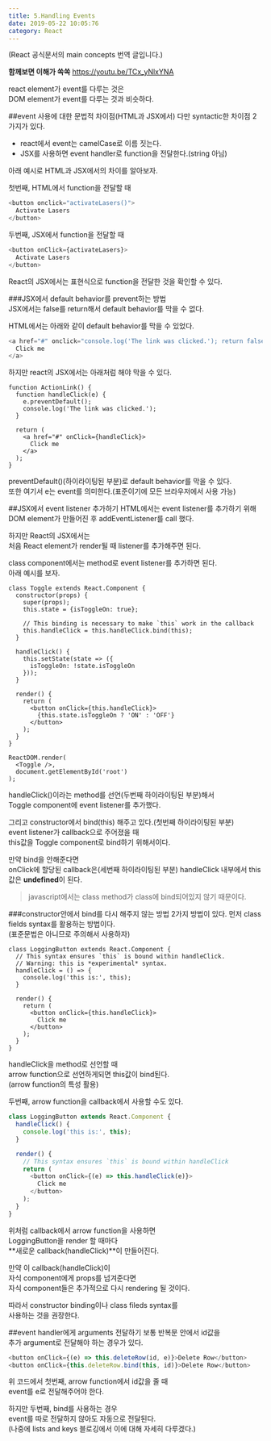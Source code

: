 ```yaml
---
title: 5.Handling Events
date: 2019-05-22 10:05:76
category: React
---
```

(React 공식문서의 main concepts 번역 글입니다.)  
  
**함께보면 이해가 쏙쏙**
https://youtu.be/TCx_yNlxYNA

react element가 event를 다루는 것은  
DOM element가 event를 다루는 것과 비슷하다.  

##event 사용에 대한 문법적 차이점(HTML과 JSX에서)
다만 syntactic한 차이점 2가지가 있다.  

- react에서 event는 camelCase로 이름 짓는다.
- JSX를 사용하면 event handler로 function을 전달한다.(string 아님)

아래 예시로 HTML과 JSX에서의 차이를 알아보자.  
  
첫번째, HTML에서 function을 전달할 때  

```js
<button onclick="activateLasers()">
  Activate Lasers
</button>
```

두번째, JSX에서 function을 전달할 때

```js
<button onClick={activateLasers}>
  Activate Lasers
</button>
```

React의 JSX에서는 표현식으로 function을 전달한 것을 확인할 수 있다.  

###JSX에서 default behavior를 prevent하는 방법  
JSX에서는 false를 return해서 default behavior를 막을 수 없다.  
  
HTML에서는 아래와 같이 default behavior를 막을 수 있었다.  

```js
<a href="#" onclick="console.log('The link was clicked.'); return false">
  Click me
</a>
```

하지만 react의 JSX에서는 아래처럼 해야 막을 수 있다.

```js{3}
function ActionLink() {
  function handleClick(e) {
    e.preventDefault();
    console.log('The link was clicked.');
  }

  return (
    <a href="#" onClick={handleClick}>
      Click me
    </a>
  );
}
```

preventDefault()(하이라이팅된 부분)로 default behavior를 막을 수 있다.  
또한 여기서 e는 event를 의미한다.(표준이기에 모든 브라우저에서 사용 가능)  

##JSX에서 event listener 추가하기
HTML에서는 event listener를 추가하기 위해  
DOM element가 만들어진 후 addEventListener를 call 했다.  
  
하지만 React의 JSX에서는  
처음 React element가 render될 때 listener를 추가해주면 된다.  
  
class component에서는 method로 event listener를 추가하면 된다.  
아래 예시를 보자.  

```js{6,7,10,11,12,13,14,18}
class Toggle extends React.Component {
  constructor(props) {
    super(props);
    this.state = {isToggleOn: true};

    // This binding is necessary to make `this` work in the callback
    this.handleClick = this.handleClick.bind(this);
  }

  handleClick() {
    this.setState(state => ({
      isToggleOn: !state.isToggleOn
    }));
  }

  render() {
    return (
      <button onClick={this.handleClick}>
        {this.state.isToggleOn ? 'ON' : 'OFF'}
      </button>
    );
  }
}

ReactDOM.render(
  <Toggle />,
  document.getElementById('root')
);
```

handleClick()이라는 method를 선언(두번째 하이라이팅된 부분)해서  
Toggle component에 event listener를 추가했다.  
  
그리고 constructor에서 bind(this) 해주고 있다.(첫번째 하이라이팅된 부분)  
event listener가 callback으로 주어졌을 때  
this값을 Toggle component로 bind하기 위해서이다.  
  
만약 bind을 안해준다면  
onClick에 할당된 callback은(세번째 하이라이팅된 부분) 
handleClick 내부에서 this값은 **undefined**이 된다.  
  
> javascript에서는 class method가 class에 bind되어있지 않기 때문이다.  


###constructor안에서 bind를 다시 해주지 않는 방법
2가지 방법이 있다.
먼저 class fields syntax를 활용하는 방법이다.  
(표준문법은 아니므로 주의해서 사용하자)  

```js{2,3,4}
class LoggingButton extends React.Component {
  // This syntax ensures `this` is bound within handleClick.
  // Warning: this is *experimental* syntax.
  handleClick = () => {
    console.log('this is:', this);
  }

  render() {
    return (
      <button onClick={this.handleClick}>
        Click me
      </button>
    );
  }
}
```

handleClick을 method로 선언할 때  
arrow function으로 선언하게되면 this값이 bind된다.  
(arrow function의 특성 활용)  

두번째, arrow function을 callback에서 사용할 수도 있다.  

```js
class LoggingButton extends React.Component {
  handleClick() {
    console.log('this is:', this);
  }

  render() {
    // This syntax ensures `this` is bound within handleClick
    return (
      <button onClick={(e) => this.handleClick(e)}>
        Click me
      </button>
    );
  }
}
```

위처럼 callback에서 arrow function을 사용하면  
LoggingButton을 render 할 때마다  
**새로운 callback(handleClick)**이 만들어진다.  
  
만약 이 callback(handleClick)이  
자식 component에게 props를 넘겨준다면  
자식 component들은 추가적으로 다시 rendering 될 것이다.  
  
따라서 constructor binding이나 class fileds syntax를  
사용하는 것을 권장한다.

##event handler에게 arguments 전달하기
보통 반복문 안에서 id값을  
추가 argument로 전달해야 하는 경우가 있다.

```js
<button onClick={(e) => this.deleteRow(id, e)}>Delete Row</button>
<button onClick={this.deleteRow.bind(this, id)}>Delete Row</button>
```

위 코드에서
첫번째, arrow function에서 id값을 줄 때  
event를 e로 전달해주어야 한다.  
  
하지만 두번째, bind를 사용하는 경우  
event를 따로 전달하지 않아도 자동으로 전달된다.  
(나중에 lists and keys 블로깅에서 이에 대해 자세히 다루겠다.)
